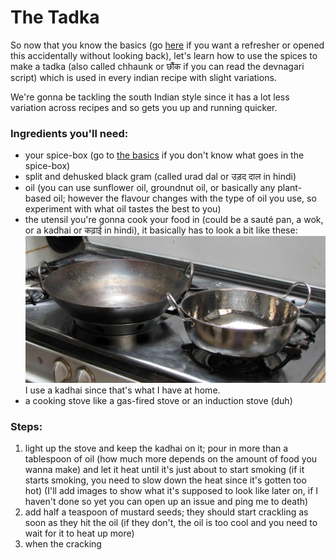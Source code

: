 # The Tadka

So now that you know the basics (go [here][1] if you want a refresher or opened this accidentally without looking back), let's learn how to use the spices to make a tadka (also called chhaunk or छौंक if you can read the devnagari script) which is used in every indian recipe with slight variations.

We're gonna be tackling the south Indian style since it has a lot less variation across recipes and so gets you up and running quicker.

### Ingredients you'll need:

 - your spice-box (go to [the basics][1] if you don't know what goes in the spice-box)
 - split and dehusked black gram (called urad dal or उड़द दाल in hindi)
 - oil (you can use sunflower oil, groundnut oil, or basically any plant-based oil; however the flavour changes with the type of oil you use, so experiment with what oil tastes the best to you)
 - the utensil you're  gonna cook your food in (could be a sauté pan, a wok, or a kadhai or कढ़ाई in hindi), it basically has to look a bit like these: ![a kadhai and a wok](/core/kadhai-and-wok.jpg)
  I use a kadhai since that's what I have at home.
 - a cooking stove like a gas-fired stove or an induction stove (duh)

### Steps:

 1. light up the stove and keep the kadhai on it; pour in more than a tablespoon of oil (how much more depends on the amount of food you wanna make) and let it heat until it's just about to start smoking (if it starts smoking, you need to slow down the heat since it's gotten too hot) (I'll add images to show what it's supposed to look like later on, if I haven't done so yet you can open up an issue and ping me to death)
 2. add half a teaspoon of mustard seeds; they should start crackling as soon as they hit the oil (if they don't, the oil is too cool and you need to wait for it to heat up more)
 3. when the cracking 


[1]: /core/the-basics.md

<!--stackedit_data:
eyJoaXN0b3J5IjpbLTk3Mzk2ODY2NywtMTAxNjgzMjIwOV19
-->